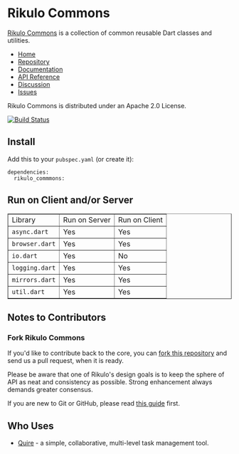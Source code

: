 # Rikulo Commons


[Rikulo Commons](http://rikulo.org) is a collection of common reusable Dart classes and utilities.

* [Home](http://rikulo.org)
* [Repository](https://github.com/rikulo/commons)
* [Documentation](http://docs.rikulo.org)
* [API Reference](http://www.dartdocs.org/documentation/rikulo_commons/2.3.3)
* [Discussion](http://stackoverflow.com/questions/tagged/rikulo)
* [Issues](https://github.com/rikulo/commons/issues)

Rikulo Commons is distributed under an Apache 2.0 License.

[![Build Status](https://drone.io/github.com/rikulo/commons/status.png)](https://drone.io/github.com/rikulo/commons/latest)

## Install

Add this to your `pubspec.yaml` (or create it):

    dependencies:
      rikulo_commmons:

## Run on Client and/or Server

<table border="1" width="100%">
  <tr>
    <td>Library</td>
    <td>Run on Server</td>
    <td>Run on Client</td>
  </tr>
  <tr>
    <td><code>async.dart</code></td>
    <td>Yes</td>
    <td>Yes</td>
  </tr>
  <tr>
    <td><code>browser.dart</code></td>
    <td>Yes</td>
    <td>Yes</td>
  </tr>
  <tr>
    <td><code>io.dart</code></td>
    <td>Yes</td>
    <td>No</td>
  </tr>
  <tr>
    <td><code>logging.dart</code></td>
    <td>Yes</td>
    <td>Yes</td>
  </tr>
  <tr>
    <td><code>mirrors.dart</code></td>
    <td>Yes</td>
    <td>Yes</td>
  </tr>
  <tr>
    <td><code>util.dart</code></td>
    <td>Yes</td>
    <td>Yes</td>
  </tr>
</table>

## Notes to Contributors

### Fork Rikulo Commons

If you'd like to contribute back to the core, you can [fork this repository](https://help.github.com/articles/fork-a-repo) and send us a pull request, when it is ready.

Please be aware that one of Rikulo's design goals is to keep the sphere of API as neat and consistency as possible. Strong enhancement always demands greater consensus.

If you are new to Git or GitHub, please read [this guide](https://help.github.com/) first.

## Who Uses

* [Quire](https://quire.io) - a simple, collaborative, multi-level task management tool.
